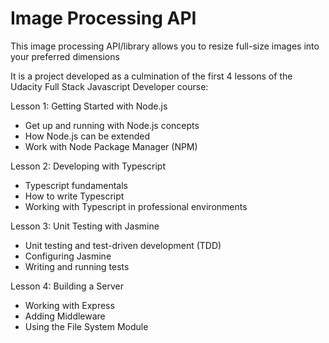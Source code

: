 # Image Processing API
This image processing API/library allows you to resize full-size images into your preferred dimensions

It is a project developed as a culmination of the first 4 lessons of the Udacity Full Stack Javascript Developer course:

Lesson 1: Getting Started with Node.js

- Get up and running with Node.js concepts
- How Node.js can be extended
- Work with Node Package Manager (NPM)

Lesson 2: Developing with Typescript

- Typescript fundamentals
- How to write Typescript
- Working with Typescript in professional environments

Lesson 3: Unit Testing with Jasmine

- Unit testing and test-driven development (TDD)
- Configuring Jasmine
- Writing and running tests

Lesson 4: Building a Server

- Working with Express
- Adding Middleware
- Using the File System Module
